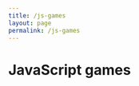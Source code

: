 ```yaml
---
title: /js-games
layout: page
permalink: /js-games
---
```


# JavaScript games

<html>
  <head>
    <script src="https://cdnjs.cloudflare.com/ajax/libs/p5.js/0.7.3/p5.min.js"></script>
    <script src="https://cdnjs.cloudflare.com/ajax/libs/p5.js/0.7.3/addons/p5.dom.min.js"></script>
    <script src="https://cdnjs.cloudflare.com/ajax/libs/p5.js/0.7.3/addons/p5.sound.min.js"></script>
    <link rel="stylesheet" type="text/css" href="style.css">
    <meta charset="utf-8" />

  </head>
  <body>
    <script src="sketch.js"></script>
  </body>
</html>
